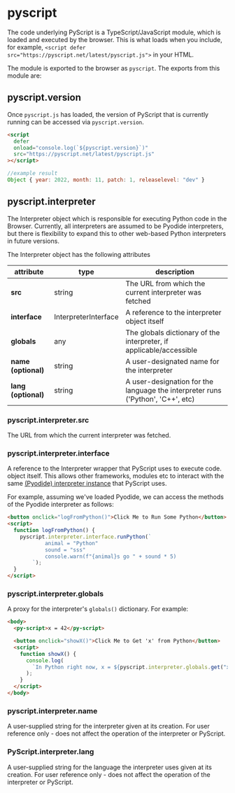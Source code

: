 # pyscript

The code underlying PyScript is a TypeScript/JavaScript module, which is loaded and executed by the browser. This is what loads when you include, for example, `<script defer src="https://pyscript.net/latest/pyscript.js">` in your HTML.

The module is exported to the browser as `pyscript`. The exports from this module are:

## pyscript.version

Once `pyscript.js` has loaded, the version of PyScript that is currently running can be accessed via `pyscript.version`.

```html
<script
  defer
  onload="console.log(`${pyscript.version}`)"
  src="https://pyscript.net/latest/pyscript.js"
></script>
```

```js
//example result
Object { year: 2022, month: 11, patch: 1, releaselevel: "dev" }
```

## pyscript.interpreter

The Interpreter object which is responsible for executing Python code in the Browser. Currently, all interpreters are assumed to be Pyodide interpreters, but there is flexibility to expand this to other web-based Python interpreters in future versions.

The Interpreter object has the following attributes

| attribute           | type                 | description                                                                     |
| ------------------- | -------------------- | ------------------------------------------------------------------------------- |
| **src**             | string               | The URL from which the current interpreter was fetched                          |
| **interface**       | InterpreterInterface | A reference to the interpreter object itself                                    |
| **globals**         | any                  | The globals dictionary of the interpreter, if applicable/accessible             |
| **name (optional)** | string               | A user-designated name for the interpreter                                      |
| **lang (optional)** | string               | A user-designation for the language the interpreter runs ('Python', 'C++', etc) |

### pyscript.interpreter.src

The URL from which the current interpreter was fetched.

### pyscript.interpreter.interface

A reference to the Interpreter wrapper that PyScript uses to execute code. object itself. This allows other frameworks, modules etc to interact with the same [(Pyodide) interpreter instance](https://pyodide.org/en/stable/usage/api/js-api.html) that PyScript uses.

For example, assuming we've loaded Pyodide, we can access the methods of the Pyodide interpreter as follows:

```html
<button onclick="logFromPython()">Click Me to Run Some Python</button>
<script>
  function logFromPython() {
    pyscript.interpreter.interface.runPython(`
            animal = "Python"
            sound = "sss"
            console.warn(f"{animal}s go " + sound * 5)
        `);
  }
</script>
```

### pyscript.interpreter.globals

A proxy for the interpreter's `globals()` dictionary. For example:

```html
<body>
  <py-script>x = 42</py-script>

  <button onclick="showX()">Click Me to Get 'x' from Python</button>
  <script>
    function showX() {
      console.log(
        `In Python right now, x = ${pyscript.interpreter.globals.get("x")}`,
      );
    }
  </script>
</body>
```

### pyscript.interpreter.name

A user-supplied string for the interpreter given at its creation. For user reference only - does not affect the operation of the interpreter or PyScript.

### PyScript.interpreter.lang

A user-supplied string for the language the interpreter uses given at its creation. For user reference only - does not affect the operation of the interpreter or PyScript.
